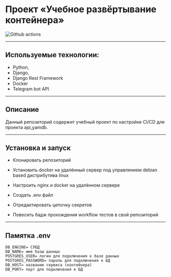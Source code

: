 # Проект «Учебное развёртывание контейнера» 
![Github actions](https://github.com/snigiden/yamdb_final/actions/workflows/yamdb_workflow.yml/badge.svg)
___
## Используемые технологии:
- Python,
- Django, 
- Django Rest Framework
- Docker
- Telegram bot API
___
## Описание

Данный репозиторий содержит учебный проект по настройке CI/CD для проекта api_yamdb.
___
## Установка и запуск
* Клонировать репозиторий

* Установить docker на удалённый сервер под управлением debian based дистрибутива linux

* Настроить nginx и docker на удалённом сервере

* Создать .env файл

* Отредактировать цепочку секретов

* Повесить бадж прохождения workflow тестов в свой репозиторий

***
## Памятка .env
~~~
DB_ENGINE= СУБД
DB_NAME= имя базы данных
POSTGRES_USER= логин для подключения к базе данных
POSTGRES_PASSWORD= пароль для подключения к БД
DB_HOST= название сервиса (контейнера)
DB_PORT= порт для подключения к БД 
~~~